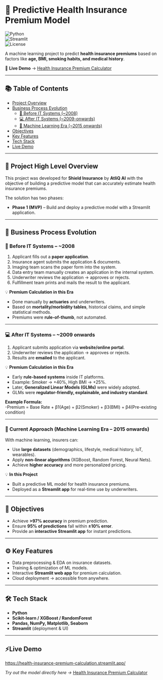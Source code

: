 # 🏥 Predictive Health Insurance Premium Model  

![Python](https://img.shields.io/badge/Python-3.9-blue.svg)  
![Streamlit](https://img.shields.io/badge/Streamlit-Deployed-brightgreen.svg)  
![License](https://img.shields.io/badge/License-MIT-orange.svg)  

A machine learning project to predict **health insurance premiums** based on factors like **age, BMI, smoking habits, and medical history**.  

🔗 **Live Demo** → [Health Insurance Premium Calculator](https://health-insurance-premium-calculation.streamlit.app/)  

---

## 📚 Table of Contents  
- [Project Overview](#-project-high-level-overview)  
- [Business Process Evolution](#-business-process-evolution)  
  - [📄 Before IT Systems (~2008)](#-before-it-systems--2008)  
  - [💻 After IT Systems (~2009-onwards)](#-after-it-systems--2009-onwards)  
  - [🤖 Machine Learning Era (~2015 onwards)](#-current-approach-machine-learning-era--2015-onwards)  
- [Objectives](#-objectives)  
- [Key Features](#-key-features)  
- [Tech Stack](#-tech-stack)  
- [Live Demo](#-live-demo) 

---

## 📌 Project High Level Overview  
This project was developed for **Shield Insurance** by **AtliQ AI** with the objective of building a predictive model that can accurately estimate health insurance premiums.  

The solution has two phases:  
- **Phase 1 (MVP)** – Build and deploy a predictive model with a Streamlit application.  

---

## 📌 Business Process Evolution  

### 📄 Before IT Systems – ~2008  
1. Applicant fills out a **paper application**.  
2. Insurance agent submits the application & documents.  
3. Imaging team scans the paper form into the system.  
4. Data entry team manually creates an application in the internal system.  
5. Underwriter reviews the application → approves or rejects.  
6. Fulfillment team prints and mails the result to the applicant.  

💡 **Premium Calculation in this Era**  
- Done manually by **actuaries** and underwriters.  
- Based on **mortality/morbidity tables**, historical claims, and simple statistical methods.  
- Premiums were **rule-of-thumb**, not automated.  

---

### 💻 After IT Systems – ~2009 onwards  
1. Applicant submits application via **website/online portal**.  
2. Underwriter reviews the application → approves or rejects.  
3. Results are **emailed** to the applicant.  

💡 **Premium Calculation in this Era**  
- Early **rule-based systems** inside IT platforms.  
- Example: Smoker → +40%, High BMI → +25%.  
- Later, **Generalized Linear Models (GLMs)** were widely adopted.  
- GLMs were **regulator-friendly, explainable, and industry standard**.  

**Example Formula:**  
-Premium = Base Rate + β1(Age) + β2(Smoker) + β3(BMI) + β4(Pre-existing condition)

---

### 🤖 Current Approach (Machine Learning Era – 2015 onwards)  
With machine learning, insurers can:  
- Use **large datasets** (demographics, lifestyle, medical history, IoT, wearables).  
- Apply **non-linear algorithms** (XGBoost, Random Forest, Neural Nets).  
- Achieve **higher accuracy** and more personalized pricing.  

💡 **In this Project**  
- Built a predictive ML model for health insurance premiums.  
- Deployed as a **Streamlit app** for real-time use by underwriters.  

---

## 🎯 Objectives  
- Achieve **>97% accuracy** in premium prediction.  
- Ensure **95% of predictions** fall within **±10% error**.  
- Provide an **interactive Streamlit app** for instant predictions.  

---

## ⚙️ Key Features  
- Data preprocessing & EDA on insurance datasets.  
- Training & optimization of ML models.  
- Interactive **Streamlit web app** for premium calculation.  
- Cloud deployment → accessible from anywhere.  

---

## 🛠️ Tech Stack  
- **Python**  
- **Scikit-learn / XGBoost / RandomForest**  
- **Pandas, NumPy, Matplotlib, Seaborn**  
- **Streamlit** (deployment & UI)  

---

## ⚡Live Demo
https://health-insurance-premium-calculation.streamlit.app/

 *Try out the model directly here →* [Health Insurance Premium Calculator](https://health-insurance-premium-calculation.streamlit.app/)